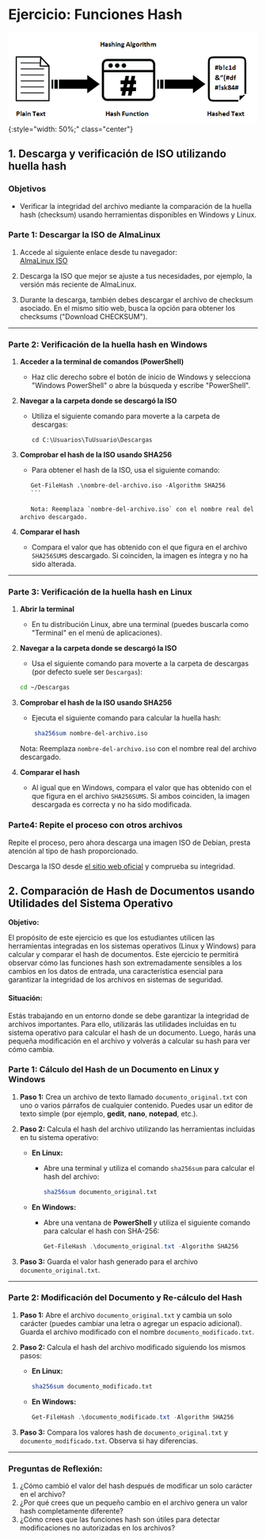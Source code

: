 
# **Ejercicio: Funciones Hash**


![Función hash](../img/hashing-algorithm.png){:style="width: 50%;" class="center"}


## 1. Descarga y verificación de ISO utilizando huella hash

### **Objetivos**

- Verificar la integridad del archivo mediante la comparación de la huella hash (checksum) usando herramientas disponibles en Windows y Linux.

### **Parte 1: Descargar la ISO de AlmaLinux**

1. Accede al siguiente enlace desde tu navegador:  
    [AlmaLinux ISO](https://almalinux.org/get-almalinux/)
    
2. Descarga la ISO que mejor se ajuste a tus necesidades, por ejemplo, la versión más reciente de AlmaLinux.
    
3. Durante la descarga, también debes descargar el archivo de checksum asociado. En el mismo sitio web, busca la opción para obtener los checksums ("Download CHECKSUM").     

---

### **Parte 2: Verificación de la huella hash en Windows**

1. **Acceder a la terminal de comandos (PowerShell)**    
    - Haz clic derecho sobre el botón de inicio de Windows y selecciona "Windows PowerShell" o abre la búsqueda y escribe "PowerShell".
2. **Navegar a la carpeta donde se descargó la ISO**
    
    - Utiliza el siguiente comando para moverte a la carpeta de descargas:   
	    ```shell
        cd C:\Usuarios\TuUsuario\Descargas
        ```
3. **Comprobar el hash de la ISO usando SHA256**
    
    - Para obtener el hash de la ISO, usa el siguiente comando:
                        
     ```shell        
        Get-FileHash .\nombre-del-archivo.iso -Algorithm SHA256
        ```
        
        Nota: Reemplaza `nombre-del-archivo.iso` con el nombre real del archivo descargado.
4. **Comparar el hash**
    
    - Compara el valor que has obtenido con el que figura en el archivo `SHA256SUMS` descargado. Si coinciden, la imagen es íntegra y no ha sido alterada.

---

### **Parte 3: Verificación de la huella hash en Linux**

1. **Abrir la terminal**
    
    - En tu distribución Linux, abre una terminal (puedes buscarla como "Terminal" en el menú de aplicaciones).
2. **Navegar a la carpeta donde se descargó la ISO**
    
    - Usa el siguiente comando para moverte a la carpeta de descargas (por defecto suele ser `Descargas`):
        
	 ```bash       
    cd ~/Descargas
    ```
        
3. **Comprobar el hash de la ISO usando SHA256**
    
    - Ejecuta el siguiente comando para calcular la huella hash:
        
    ```bash        
        sha256sum nombre-del-archivo.iso
    ```
        
	Nota: Reemplaza `nombre-del-archivo.iso` con el nombre real del archivo descargado.
4. **Comparar el hash**    
    - Al igual que en Windows, compara el valor que has obtenido con el que figura en el archivo `SHA256SUMS`. Si ambos coinciden, la imagen descargada es correcta y no ha sido modificada.

### Parte4: Repite el proceso con otros archivos

Repite el proceso, pero ahora descarga una imagen ISO de Debian, presta atención al tipo de hash proporcionado.

Descarga la ISO desde [el sitio web oficial](https://www.debian.org/download) y comprueba su integridad.

## 2. **Comparación de Hash de Documentos usando Utilidades del Sistema Operativo**

**Objetivo:**


El propósito de este ejercicio es que los estudiantes utilicen las herramientas integradas en los sistemas operativos (Linux y Windows) para calcular y comparar el hash de documentos. Este ejercicio te permitirá observar cómo las funciones hash son extremadamente sensibles a los cambios en los datos de entrada, una característica esencial para garantizar la integridad de los archivos en sistemas de seguridad.

#### **Situación:**

Estás trabajando en un entorno donde se debe garantizar la integridad de archivos importantes. Para ello, utilizarás las utilidades incluidas en tu sistema operativo para calcular el hash de un documento. Luego, harás una pequeña modificación en el archivo y volverás a calcular su hash para ver cómo cambia.

### **Parte 1: Cálculo del Hash de un Documento en Linux y Windows**

1. **Paso 1:** Crea un archivo de texto llamado `documento_original.txt` con uno o varios párrafos de cualquier contenido. Puedes usar un editor de texto simple (por ejemplo, **gedit**, **nano**, **notepad**, etc.).

2. **Paso 2:** Calcula el hash del archivo utilizando las herramientas incluidas en tu sistema operativo:

   - **En Linux:**
     - Abre una terminal y utiliza el comando `sha256sum` para calcular el hash del archivo:
       ```bash
       sha256sum documento_original.txt
       ```

   - **En Windows:**
     - Abre una ventana de **PowerShell** y utiliza el siguiente comando para calcular el hash con SHA-256:
       ```powershell
       Get-FileHash .\documento_original.txt -Algorithm SHA256
       ```

3. **Paso 3:** Guarda el valor hash generado para el archivo `documento_original.txt`.

---

### **Parte 2: Modificación del Documento y Re-cálculo del Hash**

1. **Paso 1:** Abre el archivo `documento_original.txt` y cambia un solo carácter (puedes cambiar una letra o agregar un espacio adicional). Guarda el archivo modificado con el nombre `documento_modificado.txt`.

2. **Paso 2:** Calcula el hash del archivo modificado siguiendo los mismos pasos:

   - **En Linux:**
     ```bash
     sha256sum documento_modificado.txt
     ```

   - **En Windows:**
     ```powershell
     Get-FileHash .\documento_modificado.txt -Algorithm SHA256
     ```

3. **Paso 3:** Compara los valores hash de `documento_original.txt` y `documento_modificado.txt`. Observa si hay diferencias.

---
### **Preguntas de Reflexión:**

1. ¿Cómo cambió el valor del hash después de modificar un solo carácter en el archivo?
2. ¿Por qué crees que un pequeño cambio en el archivo genera un valor hash completamente diferente?
3. ¿Cómo crees que las funciones hash son útiles para detectar modificaciones no autorizadas en los archivos?



<!-- 
---

### **Entrega:**

- Captura de pantalla los comandos usados en tu sistema operativo para calcular los hashes.
- Los valores hash generados para ambos archivos (`documento_original.txt` y `documento_modificado.txt`).

Respuesta escrita a las preguntas de reflexión.

---

### **Criterios de Evaluación:**

- Correcta ejecución de los comandos para calcular los hashes en Linux o Windows.
- Comparación clara de los valores hash antes y después de la modificación.
- Reflexión bien argumentada sobre el comportamiento de las funciones hash y su importancia en la seguridad de datos.

---

**Nota:** Este ejercicio te permitirá observar cómo las funciones hash son extremadamente sensibles a los cambios en los datos de entrada, una característica esencial para garantizar la integridad de los archivos en sistemas de seguridad.

-->